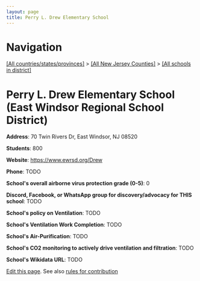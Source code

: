 ```yaml
---
layout: page
title: Perry L. Drew Elementary School
---
```

# Navigation

[[All countries/states/provinces]](../../..) > [[All New Jersey Counties]](../..) > [[All schools in district]](..)

# Perry L. Drew Elementary School (East Windsor Regional School District)

**Address**: 70 Twin Rivers Dr, East Windsor, NJ 08520

**Students**: 800

**Website**: <https://www.ewrsd.org/Drew>

**Phone**: TODO

**School's overall airborne virus protection grade (0-5)**: 0

**Discord, Facebook, or WhatsApp group for discovery/advocacy for THIS school**: TODO

**School's policy on Ventilation**: TODO

**School's Ventilation Work Completion**: TODO

**School's Air-Purification**: TODO

**School's CO2 monitoring to actively drive ventilation and filtration**: TODO

**School's Wikidata URL**: TODO


[Edit this page](https://github.com/ventilate-schools/NJ/edit/main/./Mercer/East_Windsor_Regional_School_District/Perry_L._Drew_Elementary_School.md). See also [rules for contribution](../../../contribution-rules/)